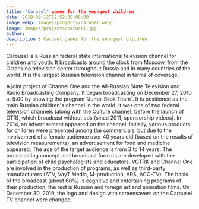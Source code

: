 ```yaml
---
title: "Carusel" games for the youngest children
date: 2018-09-12T12:52:36+06:00
image_webp: images/projects/carusel.webp
image: images/projects/carusel.jpg
author: 
description : Carusel games for the youngest children
---
```


Carousel is a Russian federal state international television channel for children and youth. It broadcasts around the clock from Moscow, from the Ostankino television center throughout Russia and in many countries of the world. It is the largest Russian television channel in terms of coverage.

A joint project of Channel One and the All-Russian State Television and Radio Broadcasting Company. It began broadcasting on December 27, 2010 at 5:00 by showing the program “Jump-Skok Team”. It is positioned as the main Russian children's channel in the world. It was one of two federal television channels (along with the Culture channel; before the launch of OTR), which broadcast without ads (since 2011, sponsorship videos). In 2014, an advertisement appeared on the channel. Initially, various products for children were presented among the commercials, but due to the involvement of a female audience over 40 years old (based on the results of television measurements), an advertisement for food and medicine appeared. The age of the target audience is from 3 to 14 years. The broadcasting concept and broadcast formats are developed with the participation of child psychologists and educators. VGTRK and Channel One are involved in the production of programs, as well as third-party manufacturers (ATV, VayT Media, M-production, ARS, ACC-TV). The basis of the broadcast (about 60%) is cognitive and entertaining programs of their production, the rest is Russian and foreign art and animation films. On December 30, 2019, the logo and design with screensavers on the Carousel TV channel were changed.